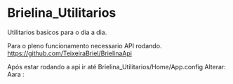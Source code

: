 # Brielina_Utilitarios
Utilitarios basicos para o dia a dia.

Para o pleno funcionamento necessario API rodando.
https://github.com/TeixeiraBriel/BrielinaApi

Após estar rodando a api ir até Brielina_Utilitarios/Home/App.config
Alterar: <add key="UrlBrielinaApi" value="http://25.82.74.248:8080/api/"/>
Aara : <add key="UrlBrielinaApi" value="(URL DADA PELA API)"/>
